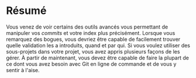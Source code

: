 # Résumé

Vous venez de voir certains des outils avancés vous permettant de manipuler vos *commits* et votre index plus précisément.
Lorsque vous remarquez des bogues, vous devriez être capable de facilement trouver quelle validation les a introduits, quand et par qui.
Si vous voulez utiliser des sous-projets dans votre projet, vous avez appris plusieurs façons de les gérer.
À partir de maintenant, vous devez être capable de faire la plupart de ce dont vous avez besoin avec Git en ligne de commande et de vous y sentir à l'aise.
